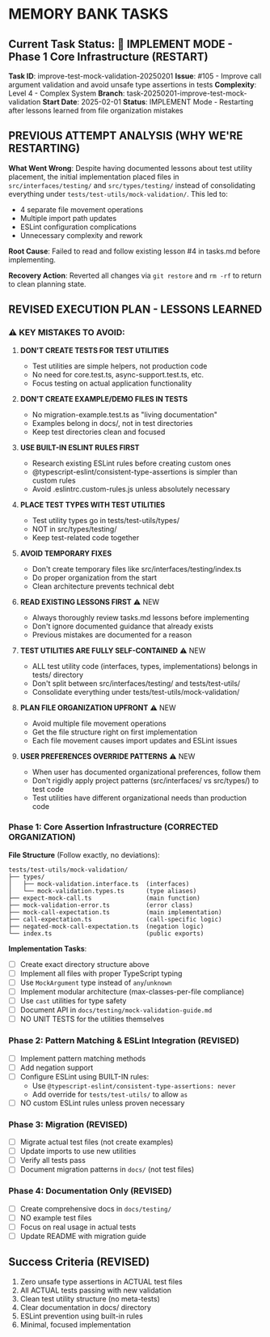 # MEMORY BANK TASKS

## Current Task Status: 🔨 IMPLEMENT MODE - Phase 1 Core Infrastructure (RESTART)

**Task ID**: improve-test-mock-validation-20250201
**Issue**: #105 - Improve call argument validation and avoid unsafe type assertions in tests
**Complexity**: Level 4 - Complex System
**Branch**: task-20250201-improve-test-mock-validation
**Start Date**: 2025-02-01
**Status**: IMPLEMENT Mode - Restarting after lessons learned from file organization mistakes

## PREVIOUS ATTEMPT ANALYSIS (WHY WE'RE RESTARTING)

**What Went Wrong**: Despite having documented lessons about test utility placement, the initial implementation placed files in `src/interfaces/testing/` and `src/types/testing/` instead of consolidating everything under `tests/test-utils/mock-validation/`. This led to:

- 4 separate file movement operations
- Multiple import path updates
- ESLint configuration complications
- Unnecessary complexity and rework

**Root Cause**: Failed to read and follow existing lesson #4 in tasks.md before implementing.

**Recovery Action**: Reverted all changes via `git restore` and `rm -rf` to return to clean planning state.

## REVISED EXECUTION PLAN - LESSONS LEARNED

### ⚠️ KEY MISTAKES TO AVOID:

1. **DON'T CREATE TESTS FOR TEST UTILITIES**
   - Test utilities are simple helpers, not production code
   - No need for core.test.ts, async-support.test.ts, etc.
   - Focus testing on actual application functionality

2. **DON'T CREATE EXAMPLE/DEMO FILES IN TESTS**
   - No migration-example.test.ts as "living documentation"
   - Examples belong in docs/, not in test directories
   - Keep test directories clean and focused

3. **USE BUILT-IN ESLINT RULES FIRST**
   - Research existing ESLint rules before creating custom ones
   - @typescript-eslint/consistent-type-assertions is simpler than custom rules
   - Avoid .eslintrc.custom-rules.js unless absolutely necessary

4. **PLACE TEST TYPES WITH TEST UTILITIES**
   - Test utility types go in tests/test-utils/types/
   - NOT in src/types/testing/
   - Keep test-related code together

5. **AVOID TEMPORARY FIXES**
   - Don't create temporary files like src/interfaces/testing/index.ts
   - Do proper organization from the start
   - Clean architecture prevents technical debt

6. **READ EXISTING LESSONS FIRST** ⚠️ NEW
   - Always thoroughly review tasks.md lessons before implementing
   - Don't ignore documented guidance that already exists
   - Previous mistakes are documented for a reason

7. **TEST UTILITIES ARE FULLY SELF-CONTAINED** ⚠️ NEW
   - ALL test utility code (interfaces, types, implementations) belongs in tests/ directory
   - Don't split between src/interfaces/testing/ and tests/test-utils/
   - Consolidate everything under tests/test-utils/mock-validation/

8. **PLAN FILE ORGANIZATION UPFRONT** ⚠️ NEW
   - Avoid multiple file movement operations
   - Get the file structure right on first implementation
   - Each file movement causes import updates and ESLint issues

9. **USER PREFERENCES OVERRIDE PATTERNS** ⚠️ NEW
   - When user has documented organizational preferences, follow them
   - Don't rigidly apply project patterns (src/interfaces/ vs src/types/) to test code
   - Test utilities have different organizational needs than production code

### Phase 1: Core Assertion Infrastructure (CORRECTED ORGANIZATION)

**File Structure** (Follow exactly, no deviations):

```
tests/test-utils/mock-validation/
├── types/
│   ├── mock-validation.interface.ts  (interfaces)
│   └── mock-validation.types.ts      (type aliases)
├── expect-mock-call.ts               (main function)
├── mock-validation-error.ts          (error class)
├── mock-call-expectation.ts          (main implementation)
├── call-expectation.ts               (call-specific logic)
├── negated-mock-call-expectation.ts  (negation logic)
└── index.ts                          (public exports)
```

**Implementation Tasks**:

- [ ] Create exact directory structure above
- [ ] Implement all files with proper TypeScript typing
- [ ] Use `MockArgument` type instead of `any`/`unknown`
- [ ] Implement modular architecture (max-classes-per-file compliance)
- [ ] Use `cast` utilities for type safety
- [ ] Document API in `docs/testing/mock-validation-guide.md`
- [ ] NO UNIT TESTS for the utilities themselves

### Phase 2: Pattern Matching & ESLint Integration (REVISED)

- [ ] Implement pattern matching methods
- [ ] Add negation support
- [ ] Configure ESLint using BUILT-IN rules:
  - Use `@typescript-eslint/consistent-type-assertions: never`
  - Add override for `tests/test-utils/` to allow `as`
- [ ] NO custom ESLint rules unless proven necessary

### Phase 3: Migration (REVISED)

- [ ] Migrate actual test files (not create examples)
- [ ] Update imports to use new utilities
- [ ] Verify all tests pass
- [ ] Document migration patterns in `docs/` (not test files)

### Phase 4: Documentation Only (REVISED)

- [ ] Create comprehensive docs in `docs/testing/`
- [ ] NO example test files
- [ ] Focus on real usage in actual tests
- [ ] Update README with migration guide

## Success Criteria (REVISED)

1. Zero unsafe type assertions in ACTUAL test files
2. All ACTUAL tests passing with new validation
3. Clean test utility structure (no meta-tests)
4. Clear documentation in docs/ directory
5. ESLint prevention using built-in rules
6. Minimal, focused implementation

